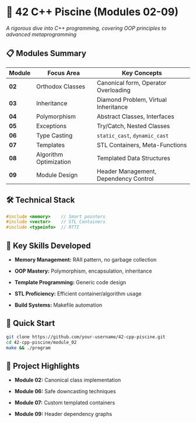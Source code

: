 # 🚀 42 C++ Piscine (Modules 02-09)

*A rigorous dive into C++ programming, covering OOP principles to advanced metaprogramming*

## 📋 Modules Summary
| Module  | Focus Area                          | Key Concepts                          |
|---------|------------------------------------|---------------------------------------|
| **02**  | Orthodox Classes                   | Canonical form, Operator Overloading  |
| **03**  | Inheritance                        | Diamond Problem, Virtual Inheritance  |
| **04**  | Polymorphism                       | Abstract Classes, Interfaces          |
| **05**  | Exceptions                         | Try/Catch, Nested Classes             |
| **06**  | Type Casting                       | `static_cast`, `dynamic_cast`         |
| **07**  | Templates                          | STL Containers, Meta-Functions        |
| **08**  | Algorithm Optimization             | Templated Data Structures             |
| **09**  | Module Design                      | Header Management, Dependency Control |

## 🛠️ Technical Stack
```cpp
#include <memory>    // Smart pointers
#include <vector>    // STL Containers
#include <typeinfo>  // RTTI
```
## 🎯 Key Skills Developed

* **Memory Management:** RAII pattern, no garbage collection

* **OOP Mastery:** Polymorphism, encapsulation, inheritance

* **Template Programming:** Generic code design

* **STL Proficiency:** Efficient container/algorithm usage

* **Build Systems:** Makefile automation

## 🚦 Quick Start

```bash
git clone https://github.com/your-username/42-cpp-piscine.git
cd 42-cpp-piscine/module_02
make && ./program
```

## 🌟 Project Highlights

* **Module 02:** Canonical class implementation

* **Module 06:** Safe downcasting techniques

* **Module 07:** Custom templated containers

* **Module 09:** Header dependency graphs
